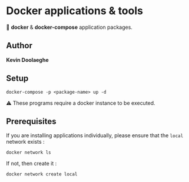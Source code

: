 # Docker applications & tools

:triangular_flag_on_post: **docker** & **docker-compose** application packages.

## Author

**Kevin Doolaeghe**

## Setup

```
docker-compose -p <package-name> up -d
```

:warning: These programs require a docker instance to be executed.

## Prerequisites

If you are installing applications individually, please ensure that the `local` network exists :
```
docker network ls
```

If not, then create it :
```
docker network create local
```
